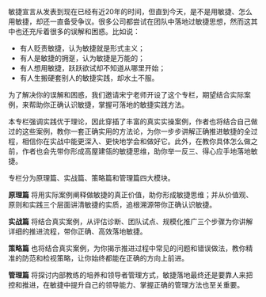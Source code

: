 敏捷宣言从发表到现在已经有近20年的时间，但直到今天，是不是用敏捷、怎么用敏捷，却还一直备受争议。很多公司都尝试在团队中落地过敏捷思想，然而这其中也还充斥着很多的误解和困惑。比如说：

- 有人贬责敏捷，认为敏捷就是形式主义；
- 有人是敏捷的拥趸，认为敏捷是万能的；
- 有人想用敏捷，跃跃欲试却不知道从哪里开始；
- 有人生搬硬套别人的敏捷实践，却水土不服。

为了解决你的误解和困惑，我们邀请宋宁老师开设了这个专栏，期望结合实际案例，来帮助你正确认识敏捷，掌握可落地的敏捷实践方法。

本专栏强调实践优于理论，因此穿插了丰富的真实实操案例，作者也将结合自己做过的这些案例，教你一套正确实用的方法论，为你一步步讲解正确推进敏捷的全过程，相信你在实战中能更深入、更快地学会和做好它。此外，在教你具体怎么做之前，作者也会先带你形成高屋建瓴的敏捷思维，助你举一反三、得心应手地落地敏捷。

专栏分为原理篇、实战篇、策略篇和管理篇四大模块。

**原理篇** 将用实际案例阐释做敏捷的真正价值，助你形成敏捷思维；并从价值观、原则和实践三个层面讲清敏捷的实质，追根溯源带你正确认识敏捷。

**实战篇** 将结合真实案例，从评估诊断、团队试点、规模化推广三个步骤为你讲解详细的推进流程，带你正确、高效落地敏捷。

**策略篇** 也将结合真实案例，为你揭示推进过程中常见的问题和错误做法，教你精准的防范和检视策略，让你始终都能在正确的方向上前进。

**管理篇** 将探讨内部教练的培养和领导者管理方式，敏捷落地最终还是要靠人来把控和推进，在敏捷中提升自己的领导能力、掌握正确的管理方法也至关重要。